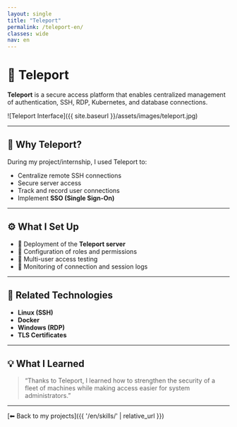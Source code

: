 ```yaml
---
layout: single
title: "Teleport"
permalink: /teleport-en/
classes: wide
nav: en
---
```


# 🔐 Teleport

**Teleport** is a secure access platform that enables centralized management of authentication, SSH, RDP, Kubernetes, and database connections.

![Teleport Interface]({{ site.baseurl }}/assets/images/teleport.jpg)

---

## 🧠 Why Teleport?

During my project/internship, I used Teleport to:

- Centralize remote SSH connections
- Secure server access
- Track and record user connections
- Implement **SSO (Single Sign-On)**

---

## ⚙️ What I Set Up

- 🔐 Deployment of the **Teleport server**
- 🧾 Configuration of roles and permissions
- 🧪 Multi-user access testing
- 📜 Monitoring of connection and session logs

---

## 🧩 Related Technologies

- **Linux (SSH)**
- **Docker**
- **Windows (RDP)**
- **TLS Certificates**

---

## 💡 What I Learned

> “Thanks to Teleport, I learned how to strengthen the security of a fleet of machines while making access easier for system administrators.”

---

[⬅ Back to my projects]({{ '/en/skills/' | relative_url }})

